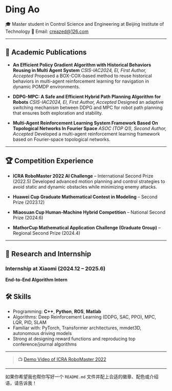 
# Ding Ao

🎓 Master student in Control Science and Engineering at Beijing Institute of Technology
📧 Email: [creazed@126.com](mailto:creazed@126.com)

---

## 📖 Academic Publications

* **An Efficient Policy Gradient Algorithm with Historical Behaviors Reusing in Multi Agent System**
  *CSIS-IAC2024, EI, First Author, Accepted*
  Proposed a BOX-COX-based method to reuse historical behaviors in multi-agent reinforcement learning for navigation in dynamic POMDP environments.

* **DDPG-MPC: A Safe and Efficient Hybrid Path Planning Algorithm for Robots**
  *CSIS-IAC2024, EI, First Author, Accepted*
  Designed an adaptive switching mechanism between DDPG and MPC for robot path planning that ensures both exploration and stability.

* **Multi-Agent Reinforcement Learning System Framework Based On Topological Networks In Fourier Space**
  *ASOC (TOP Q1), Second Author, Accepted*
  Developed a multi-agent reinforcement learning framework based on Fourier-space topological networks.

---

## 🏆 Competition Experience

* **ICRA RoboMaster 2022 AI Challenge** – International Second Prize (2022.5)
  Developed advanced motion planning and control strategies to avoid static and dynamic obstacles while minimizing enemy attacks.

* **Huawei Cup Graduate Mathematical Contest in Modeling** – Second Prize (2023.12)

* **Miaosuan Cup Human-Machine Hybrid Competition** – National Second Prize (2024.6)

* **MathorCup Mathematical Application Challenge (Graduate Group)** – Regional Second Prize (2024.4)

---

## 🔬 Research and Internship

### Internship at Xiaomi (2024.12 – 2025.6)

**End-to-End Algorithm Intern**


## 🛠 Skills

* Programming: **C++**, **Python**, **ROS**, **Matlab**
* Algorithms: Deep Reinforcement Learning (DDPG, SAC, PPO), MPC, LQR, PID, SLAM
* Familiar with: PyTorch, Transformer architectures, mmdet3D, autonomous driving models
* Strong at designing reward functions and reproducing top conference/journal algorithms

---

> 📺 [Demo Video of ICRA RoboMaster 2022](https://www.bilibili.com/video/BV1nr4y1V7UN/?spm_id_from=333.337.search-card.all.click&vd_source=0b41613d898806582c3edac085957f71)

---

如果你希望我也帮你写好一个 `README.md` 文件并配上合适的徽章、配色或介绍语，请告诉我！
